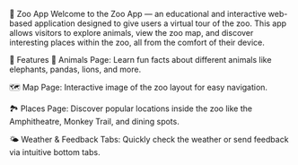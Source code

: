 🦁 Zoo App
Welcome to the Zoo App — an educational and interactive web-based application designed to give users a virtual tour of the zoo. This app allows visitors to explore animals, view the zoo map, and discover interesting places within the zoo, all from the comfort of their device.

📱 Features
🐘 Animals Page: Learn fun facts about different animals like elephants, pandas, lions, and more.

🗺️ Map Page: Interactive image of the zoo layout for easy navigation.

🏞️ Places Page: Discover popular locations inside the zoo like the Amphitheatre, Monkey Trail, and dining spots.

🌤️ Weather & Feedback Tabs: Quickly check the weather or send feedback via intuitive bottom tabs.
